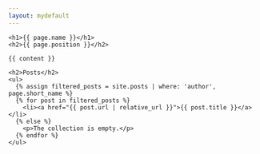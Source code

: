 ```yaml
---
layout: mydefault
---
```

    <h1>{{ page.name }}</h1>
    <h2>{{ page.position }}</h2>

    {{ content }}

    <h2>Posts</h2>
    <ul>
      {% assign filtered_posts = site.posts | where: 'author', page.short_name %}
      {% for post in filtered_posts %}
        <li><a href="{{ post.url | relative_url }}">{{ post.title }}</a></li>
      {% else %}
        <p>The collection is empty.</p>
      {% endfor %}
    </ul>

